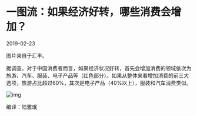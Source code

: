 # 一图流：如果经济好转，哪些消费会增加？

2019-02-23

图片来自于汇丰。

据调查，对于中国消费者而言，如果经济状况好转，首先会增加消费的领域依次为旅游、汽车、服装、电子产品等（红色部分）。如果从整体来看增加消费的前三大选项，旅游占比超过60%，其次是电子产品（40%以上），服装和汽车消费类似。

![img](https://rocks.wisburg.com/9ec66208-766a-4f76-bcf7-a6344be223fd)

编译：陆雅珉